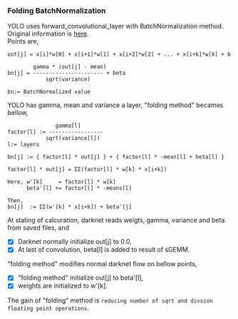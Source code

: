 ### Folding BatchNormalization ###

YOLO uses forward_convolutional_layer with BatchNormalization method.  
Original information is [here](http://machinethink.net/blog/object-detection-with-yolo/).  
Points are, 

```
out[j] = x[i]*w[0] + x[i+1]*w[1] + x[i+2]*w[2] + ... + x[i+k]*w[k] + b

        gamma * (out[j] - mean)
bn[j] = ---------------------- + beta
            sqrt(variance)
            
bn:= BatchNormalized value
```

YOLO has gamma, mean and variance a layer, "folding method" becames bellow,


```
               gamma[l]
factor[l] := -----------------
            sqrt(variance[l])
l:= layers
  
bn[j] := { factor[l] * out[j] } + { factor[l] * -mean[l] + beta[l] }

factor[l] * out[j] = ΣΣ(factor[l] * w[k] * x[i+k])

Here, w'[k]     = factor[l] * w[k]
      beta'[l] += factor[l] * -means[l]

Then,
bn[j]  := ΣΣ(w'[k] * x[i+k]) + beta'[j]

```
At stating of calcuration, darknet reads weigts, gamma, variance and beta from saved files, and
- [x] Darknet normally initialize out[j] to 0.0,  
- [x] At last of convolution, beta[l] is added to result of sGEMM.

"folding method" modifies normal darknet flow on bellow points,
- [x] "folding method" initialize out[j] to beta'[l],  
- [x] weights are initialized to w'[k].  

The gain of "folding" method is ``reducing number of sqrt and divsion floating point operations``.  
